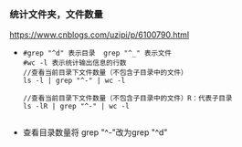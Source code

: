 ### 统计文件夹，文件数量



<https://www.cnblogs.com/uzipi/p/6100790.html>

- ```shell
  #grep "^d" 表示目录  grep "^_" 表示文件 
  #wc -l 表示统计输出信息的行数
  //查看当前目录下文件数量（不包含子目录中的文件）
  ls -l | grep "^-" | wc -l
  
  //查看当前目录下文件数量（不包含子目录中的文件）R：代表子目录
  ls -lR | grep "^-" | wc -l
  
  
  ```

- 查看目录数量将 grep "^-"改为grep "^d"


